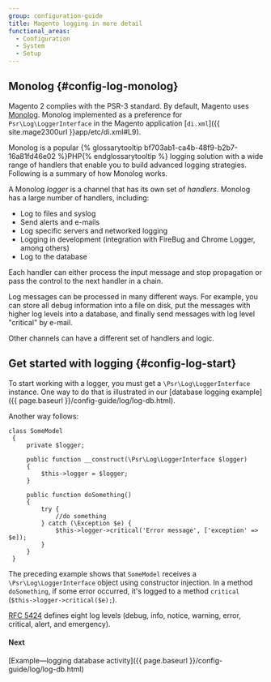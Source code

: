 ```yaml
---
group: configuration-guide
title: Magento logging in more detail
functional_areas:
  - Configuration
  - System
  - Setup
---
```


## Monolog {#config-log-monolog}

Magento 2 complies with the PSR-3 standard. By default, Magento uses [Monolog](https://github.com/Seldaek/monolog). Monolog implemented as a preference for `Psr\Log\LoggerInterface` in the Magento application [`di.xml`]({{ site.mage2300url }}app/etc/di.xml#L9).

Monolog is a popular {% glossarytooltip bf703ab1-ca4b-48f9-b2b7-16a81fd46e02 %}PHP{% endglossarytooltip %} logging solution with a wide range of handlers that enable you to build advanced logging strategies. Following is a summary of how Monolog works.

A Monolog _logger_ is a channel that has its own set of _handlers_. Monolog has a large number of handlers, including:

*	Log to files and syslog
*	Send alerts and e-mails
*	Log specific servers and networked logging
*	Logging in development (integration with FireBug and Chrome Logger, among others)
*	Log to the database

Each handler can either process the input message and stop propagation or pass the control to the next handler in a chain.

Log messages can be processed in many different ways. For example, you can store all debug information into a file on disk, put the messages with higher log levels into a database, and finally send messages with log level "critical" by e-mail.

Other channels can have a different set of handlers and logic.

## Get started with logging {#config-log-start}

To start working with a logger, you must get a `\Psr\Log\LoggerInterface` instance. One way to do that is illustrated in our [database logging example]({{ page.baseurl }}/config-guide/log/log-db.html).

Another way follows:

```php?start_inline=1
class SomeModel
 {
     private $logger;

     public function __construct(\Psr\Log\LoggerInterface $logger)
     {
         $this->logger = $logger;
     }

     public function doSomething()
     {
         try {
             //do something
         } catch (\Exception $e) {
             $this->logger->critical('Error message', ['exception' => $e]);
         }
     }
 }
```

The preceding example shows that `SomeModel` receives a `\Psr\Log\LoggerInterface` object using constructor injection. In a method `doSomething`, if some error occurred, it's logged to a method `critical` (`$this->logger->critical($e);`).

[RFC 5424](https://tools.ietf.org/html/rfc5424) defines eight log levels (debug, info, notice, warning, error, critical, alert, and emergency).

#### Next
[Example&mdash;logging database activity]({{ page.baseurl }}/config-guide/log/log-db.html)
